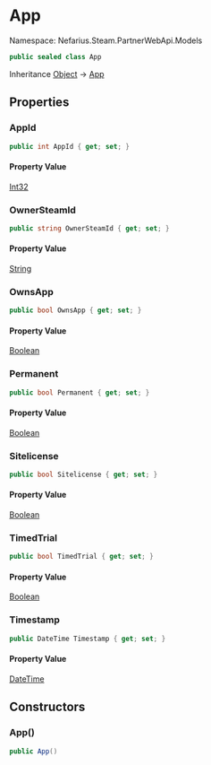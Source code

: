# App

Namespace: Nefarius.Steam.PartnerWebApi.Models

```csharp
public sealed class App
```

Inheritance [Object](https://docs.microsoft.com/en-us/dotnet/api/system.object) → [App](./nefarius.steam.partnerwebapi.models.app.md)

## Properties

### <a id="properties-appid"/>**AppId**

```csharp
public int AppId { get; set; }
```

#### Property Value

[Int32](https://docs.microsoft.com/en-us/dotnet/api/system.int32)<br>

### <a id="properties-ownersteamid"/>**OwnerSteamId**

```csharp
public string OwnerSteamId { get; set; }
```

#### Property Value

[String](https://docs.microsoft.com/en-us/dotnet/api/system.string)<br>

### <a id="properties-ownsapp"/>**OwnsApp**

```csharp
public bool OwnsApp { get; set; }
```

#### Property Value

[Boolean](https://docs.microsoft.com/en-us/dotnet/api/system.boolean)<br>

### <a id="properties-permanent"/>**Permanent**

```csharp
public bool Permanent { get; set; }
```

#### Property Value

[Boolean](https://docs.microsoft.com/en-us/dotnet/api/system.boolean)<br>

### <a id="properties-sitelicense"/>**Sitelicense**

```csharp
public bool Sitelicense { get; set; }
```

#### Property Value

[Boolean](https://docs.microsoft.com/en-us/dotnet/api/system.boolean)<br>

### <a id="properties-timedtrial"/>**TimedTrial**

```csharp
public bool TimedTrial { get; set; }
```

#### Property Value

[Boolean](https://docs.microsoft.com/en-us/dotnet/api/system.boolean)<br>

### <a id="properties-timestamp"/>**Timestamp**

```csharp
public DateTime Timestamp { get; set; }
```

#### Property Value

[DateTime](https://docs.microsoft.com/en-us/dotnet/api/system.datetime)<br>

## Constructors

### <a id="constructors-.ctor"/>**App()**

```csharp
public App()
```
